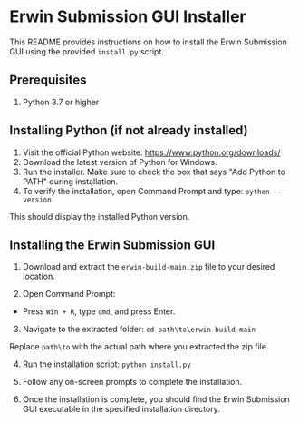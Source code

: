 # Erwin Submission GUI Installer

This README provides instructions on how to install the Erwin Submission GUI using the provided `install.py` script.

## Prerequisites

1. Python 3.7 or higher

## Installing Python (if not already installed)

1. Visit the official Python website: https://www.python.org/downloads/
2. Download the latest version of Python for Windows.
3. Run the installer. Make sure to check the box that says "Add Python to PATH" during installation.
4. To verify the installation, open Command Prompt and type:
`python --version`

This should display the installed Python version.

## Installing the Erwin Submission GUI

1. Download and extract the `erwin-build-main.zip` file to your desired location.

2. Open Command Prompt:
- Press `Win + R`, type `cmd`, and press Enter.

3. Navigate to the extracted folder:
`cd path\to\erwin-build-main`

Replace `path\to` with the actual path where you extracted the zip file.

4. Run the installation script:
`python install.py`

5. Follow any on-screen prompts to complete the installation.

6. Once the installation is complete, you should find the Erwin Submission GUI executable in the specified installation directory.
